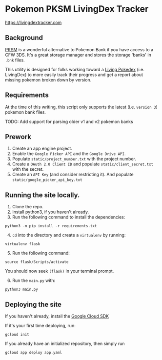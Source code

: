 # Pokemon PKSM LivingDex Tracker

https://livingdextracker.com

## Background

[PKSM](https://github.com/FlagBrew/PKSM) is a wonderful alternative to Pokemon Bank if you have access to a CFW 3DS.
It's a great storage manager and stores the storage 'banks' in `.bnk` files.

This utility is designed for folks working toward a [Living Pokedex](https://bulbapedia.bulbagarden.net/wiki/Living_Pok%C3%A9dex)
(i.e. LivingDex) to more easily track their progress and get a report about missing pokemon broken down by version.

## Requirements

At the time of this writing, this script only supports the latest (i.e. `version 3`) pokemon bank files.

TODO: Add support for parsing older v1 and v2 pokemon banks

## Prework

1. Create an app engine project.
2. Enable the `Google Picker API` and the `Google Drive API`.
3. Populate `static/project_number.txt` with the project number.
4. Create a `OAuth 2.0 Client ID` and populate `static/client_secret.txt` with the secret.
5. Create an `API Key` (and consider restricting it). And populate `static/google_picker_api_key.txt`

## Running the site locally.

1. Clone the repo.
2. Install python3, if you haven't already.
3. Run the following command to install the dependencies:
```
python3 -m pip install -r requirements.txt
```
4. `cd` into the directory and create a `virtualenv` by running:
```
virtualenv flask
```
5. Run the following command:
```
source flask/Scripts/activate
```
You should now seek `(flask)` in your terminal prompt.
    
6. Run the `main.py` with:
```
python3 main.py
```

## Deploying the site

If you haven't already, install the [Google Cloud SDK](https://cloud.google.com/sdk/docs/install)

If it's your first time deploying, run:

```
gcloud init
```

If you already have an initialized repository, then simply run

```
gcloud app deploy app.yaml
```
